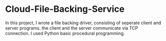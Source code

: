 # Cloud-File-Backing-Service
In this project, I wrote a file backing driver, consisting of seperate client and server programs.
the client and the server communicate via TCP connection. 
I used Python basic procedural programming.
